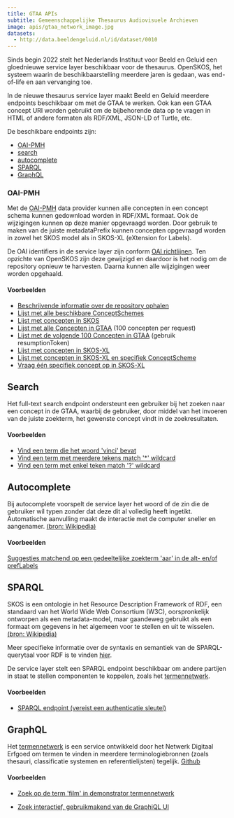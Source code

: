 ```yaml
---
title: GTAA APIs
subtitle: Gemeenschappelijke Thesaurus Audiovisuele Archieven
image: apis/gtaa_network_image.jpg
datasets:
  - http://data.beeldengeluid.nl/id/dataset/0010
---
```


Sinds begin 2022 stelt het Nederlands Instituut voor Beeld en Geluid een gloednieuwe service layer beschikbaar voor de thesaurus. OpenSKOS, het systeem waarin de beschikbaarstelling meerdere jaren is gedaan, was end-of-life en aan vervanging toe.

In de nieuwe thesaurus service layer maakt Beeld en Geluid meerdere endpoints beschikbaar om met de GTAA te werken. Ook kan een GTAA concept URI worden gebruikt om de bijbehorende data op te vragen in HTML of andere formaten als RDF/XML, JSON-LD of Turtle, etc.

De beschikbare endpoints zijn:

- [OAI-PMH](/nl/apis/gtaa#oai-pmh)
- [search](/nl/apis/gtaa#search)
- [autocomplete](/nl/apis/gtaa#autocomplete)
- [SPARQL](/nl/apis/gtaa#sparql)
- [GraphQL](/apis/gtaa#graphql)

### OAI-PMH

Met de [OAI-PMH](https://www.openarchives.org/pmh/) data provider kunnen alle concepten in een concept schema kunnen gedownload worden in RDF/XML formaat. Ook de wijzigingen kunnen op deze manier opgevraagd worden. Door gebruik te maken van de juiste metadataPrefix kunnen concepten opgevraagd worden in zowel het SKOS model als in SKOS-XL (eXtension for Labels).

De OAI identifiers in de service layer zijn conform [OAI richtlijnen](http://www.openarchives.org/OAI/2.0/guidelines-oai-identifier.htm). Ten opzichte van OpenSKOS zijn deze gewijzigd en
daardoor is het nodig om de repository opnieuw te harvesten. Daarna kunnen alle wijzigingen weer worden opgehaald.

#### Voorbeelden

- [Beschrijvende informatie over de repository ophalen](https://gtaa.apis.beeldengeluid.nl/oai-pmh?verb=Identify)
- [Lijst met alle beschikbare ConceptSchemes](https://gtaa.apis.beeldengeluid.nl/oai-pmh?verb=ListSets)
- [Lijst met concepten in SKOS](https://gtaa.apis.beeldengeluid.nl/oai-pmh?verb=ListRecords&metadataPrefix=oai_rdf)
- [Lijst met alle Concepten in GTAA](https://gtaa.apis.beeldengeluid.nl/oai-pmh?verb=ListRecords&metadataPrefix=oai_rdf&set=beng:gtaa) (100 concepten per request)
- [Lijst met de volgende 100 Concepten in GTAA](https://gtaa.apis.beeldengeluid.nl/oai-pmh?verb=ListRecords&metadataPrefix=oai_rdf&resumptionToken=!!beng:gtaa!oai_rdf!430816!1643020890483!430916) (gebruik resumptionToken)
- [Lijst met concepten in SKOS-XL](https://gtaa.apis.beeldengeluid.nl/oai-pmh?verb=ListRecords&metadataPrefix=oai_rdf)
- [Lijst met concepten in SKOS-XL en specifiek ConceptScheme](https://gtaa.apis.beeldengeluid.nl/oai-pmh?verb=ListRecords&metadataPrefix=oai_rdf_xl&set=beng:gtaa:Onderwerpen)
- [Vraag één specifiek concept op in SKOS-XL](https://gtaa.apis.beeldengeluid.nl/oai-pmh?verb=GetRecord&metadataPrefix=oai_rdf_xl&identifier=oai:gtaa.apis.beeldengeluid.nl:123456)

## Search

Het full-text search endpoint ondersteunt een gebruiker bij het zoeken naar een concept in de GTAA, waarbij de gebruiker, door middel van het invoeren van de juiste zoekterm, het gewenste concept vindt in de zoekresultaten.

#### Voorbeelden

- [Vind een term die het woord 'vinci' bevat ](https://gtaa.apis.beeldengeluid.nl/search?q=vinci)
- [Vind een term met meerdere tekens match '\*' wildcard](https://gtaa.apis.beeldengeluid.nl/search?q=vinc*)
- [Vind een term met enkel teken match '?' wildcard](https://gtaa.apis.beeldengeluid.nl/search?q=vin?i)

## Autocomplete

Bij autocomplete voorspelt de service layer het woord of de zin die de gebruiker wil typen zonder dat deze dit al volledig heeft ingetikt. Automatische aanvulling maakt de interactie met de computer sneller en aangenamer. [(bron: Wikipedia)](https://nl.wikipedia.org/wiki/Automatische_aanvulling)

#### Voorbeelden

[Suggesties matchend op een gedeeltelijke zoekterm 'aar' in de alt- en/of prefLabels](https://gtaa.apis.beeldengeluid.nl/autocomplete?text=aar&collection=gtaa&tenant=beng&matchMode=MATCHMODE_PREFIXLABEL&searchLabel=prefLabel&searchLabel=altLabel&returnLabel=altLabel&returnLabel=prefLabel&includeContext=True)

## SPARQL

SKOS is een ontologie in het Resource Description Framework of RDF, een standaard van het World Wide Web Consortium (W3C), oorspronkelijk ontworpen als een metadata-model, maar gaandeweg gebruikt als een formaat om gegevens in het algemeen voor te stellen en uit te wisselen. [(bron: Wikipedia)](https://nl.wikipedia.org/wiki/Resource_Description_Framework)

Meer specifieke informatie over de syntaxis en semantiek van de SPARQL-querytaal voor RDF is te vinden [hier](https://www.w3.org/TR/rdf-sparql-query/).

De service layer stelt een SPARQL endpoint beschikbaar om andere partijen in staat te stellen componenten te koppelen, zoals het [termennetwerk](https://termennetwerk.netwerkdigitaalerfgoed.nl/faq).

#### Voorbeelden

- [SPARQL endpoint (vereist een authenticatie sleutel)](https://gtaa.apis.beeldengeluid.nl/sparql)

## GraphQL
Het [termennetwerk](https://termennetwerk.netwerkdigitaalerfgoed.nl/faq) is een service ontwikkeld door het Netwerk Digitaal Erfgoed om termen te vinden in meerdere terminologiebronnen (zoals thesauri, classificatie systemen en referentielijsten) tegelijk.
[Github](https://github.com/netwerk-digitaal-erfgoed/network-of-terms-api)

#### Voorbeelden
- [Zoek op de term 'film' in demonstrator termennetwerk](https://termennetwerk.netwerkdigitaalerfgoed.nl/?q=film&datasets=https://data.beeldengeluid.nl/id/datadownload/0028,https://data.beeldengeluid.nl/id/datadownload/0029,https://data.beeldengeluid.nl/id/datadownload/0031)

- [Zoek interactief, gebruikmakend van de GraphiQL UI](https://termennetwerk-api.netwerkdigitaalerfgoed.nl/graphiql)


